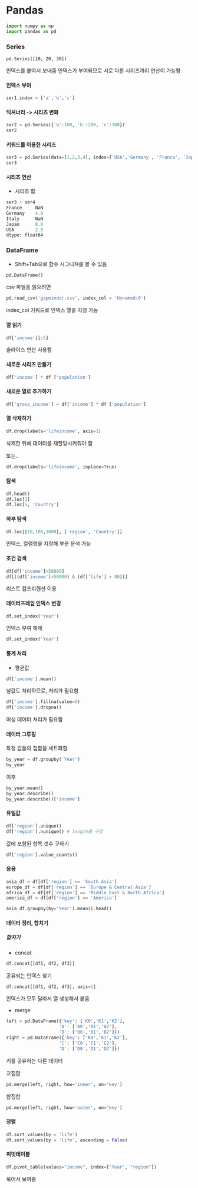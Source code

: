 # Pandas

```py
import numpy as np
import pandas as pd
```

### Series

`pd.Series([10, 20, 30])`

인덱스를 붙여서 보내줌
인덱스가 부여되므로 서로 다른 시리즈끼리 연산이 가능함

#### 인덱스 부여

```py
ser1.index = ['a','b','c']
```

#### 딕셔너리 -> 시리즈 변화

```py
ser2 = pd.Series({'a':100, 'b':200, 'c':300})
ser2
```

#### 키워드를 이용한 시리즈

```py
ser3 = pd.Series(data=[1,2,3,4], index=['USA','Germany', 'France', 'Japan'])
ser3
```

#### 시리즈 연산

* 시리즈 합

```py
ser3 + ser4
France     NaN
Germany    4.0
Italy      NaN
Japan      8.0
USA        2.0
dtype: float64
```

### DataFrame

* Shift+Tab으로 함수 시그니쳐를 볼 수 있음

```py
pd.DataFrame()
```

csv 파일을 읽으려면

```py
pd.read_csv('gapminder.csv', index_col = 'Unnamed:0')
```
index_col 키워드로 인덱스 열을 지정 가능

#### 열 읽기

```py
df['income'][:5]
```
슬라이스 연산 사용함

#### 새로운 시리즈 만들기 

```py
df['income'] * df ['population']
```

#### 새로운 열로 추가하기
```py
df['gross_income'] = df['income'] * df ['population']
```

#### 열 삭제하기

```py
df.drop(labels='lifeincome', axis=1)
```

삭제한 뒤에 데이터를 재할당시켜줘야 함

또는..

```py
df.drop(labels='lifeincome', inplace=True)
```

#### 탐색

```py
df.head()
df.loc[3]
df.loc[5, 'Country']
```

#### 하부 탐색

```py
df.loc[[10,100,1000], ['region', 'Country']]
```

인덱스, 컬럼명을 지정해 부분 분석 가능

#### 조건 검색

```py
df[df['income']>50000]
df[((df['income']>50000) & (df['life'] > 80))]
```

리스트 컴프리핸션 이용

#### 데이터프레임 인덱스 변경

```py
df.set_index('Year')
```

인덱스 부여 해제

```py
df.set_index('Year')
```

#### 통계 처리

* 평균값

```py
df['income'].mean()
```

널값도 처리하므로, 처리가 필요함

```py
df['income'].fillna(value=0)
df['income'].dropna()

```

미싱 데이터 처리가 필요함

#### 데이터 그루핑

특정 값들의 집합을 세트화함

```py
by_year = df.groupby('Year')
by_year
```

이후

```py
by_year.mean()
by_year.describe()
by_year.describe()['income']
```

#### 유일값

```py
df['region'].unique()
df['region'].nunique() # length를 구함
```

값에 포함된 항목 갯수 구하기

```py
df['region'].value_counts()
```

#### 응용

```py
asia_df = df[df['region'] == 'South Asia']
europe_df = df[df['region'] == 'Europe & Central Asia']
africa_df = df[df['region'] == 'Middle East & North Africa']
america_df = df[df['region'] == 'America']
```

```py
asia_df.groupby(by='Year').mean().head()
```

#### 데이터 정리, 합치기

##### 합치기

* concat

```py
df.concat[[df1, df2, df3]]
```

공유되는 인덱스 찾기

```py
df.concat[[df1, df2, df3], axis=1]
```
인덱스가 모두 달라서 열 생성해서 붙음

* merge

```py
left = pd.DataFrame({'key': ['K0','K1','K2'],
                    'A': ['A0','A1','A2'],
                    'B': ['B0','B1','B2']})
right = pd.DataFrame({'key': ['K0','K1','K2'],
                    'C': ['C0','C1','C2'],
                    'D': ['D0','D1','D2']})
```
키를 공유하는 다른 데이터

교집합

```py
pd.merge(left, right, how='inner', on='key')
```

합집합

```py
pd.merge(left, right, how='outer', on='key')
```

#### 정렬

```py
df.sort_values(by = 'life')
df.sort_values(by = 'life', ascending = False)
```

#### 피벗테이블

```py
df.pivot_table(values="income", index=["Year", "region"])
```

묶어서 보여줌